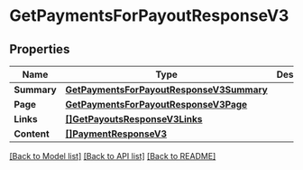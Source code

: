 # GetPaymentsForPayoutResponseV3

## Properties

Name | Type | Description | Notes
------------ | ------------- | ------------- | -------------
**Summary** | [**GetPaymentsForPayoutResponseV3Summary**](GetPaymentsForPayoutResponseV3_summary.md) |  | [optional] 
**Page** | [**GetPaymentsForPayoutResponseV3Page**](GetPaymentsForPayoutResponseV3_page.md) |  | [optional] 
**Links** | [**[]GetPayoutsResponseV3Links**](GetPayoutsResponseV3_links.md) |  | [optional] 
**Content** | [**[]PaymentResponseV3**](PaymentResponseV3.md) |  | [optional] 

[[Back to Model list]](../README.md#documentation-for-models) [[Back to API list]](../README.md#documentation-for-api-endpoints) [[Back to README]](../README.md)


